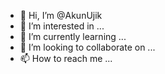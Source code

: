 - 👋 Hi, I’m @AkunUjik
- 👀 I’m interested in ...
- 🌱 I’m currently learning ...
- 💞️ I’m looking to collaborate on ...
- 📫 How to reach me ...

<!---
AkunUjik/AkunUjik is a ✨ special ✨ repository because its `README.md` (this file) appears on your GitHub profile.
You can click the Preview link to take a look at your changes.
--->
